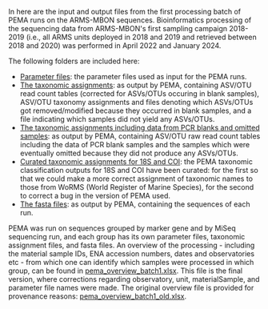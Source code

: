 In here are the input and output files from the first processing batch of PEMA runs on the ARMS-MBON sequences. Bioinformatics processing of the sequencing data from ARMS-MBON's first sampling campaign 2018-2019 (i.e., all ARMS units deployed in 2018 and 2019 and retrieved between 2018 and 2020) was performed in April 2022 and January 2024. 

The following folders are included here:
* [Parameter files](https://github.com/arms-mbon/data_workspace/tree/main/analysis_data/from_pema/processing_batch1/parameter_files): the parameter files used as input for the PEMA runs. 
* [The taxonomic assignments](https://github.com/arms-mbon/data_workspace/tree/main/analysis_data/from_pema/processing_batch1/taxonomic_assignments): as output by PEMA, containing ASV/OTU read count tables (corrected for ASVs/OTUs occuring in blank samples), ASV/OTU taxonomy assignments and files denoting which ASVs/OTUs got removed/modified because they occurred in blank samples, and a file indicating which samples did not yield any ASVs/OTUs.
* [The taxonomic assignments including data from PCR blanks and omitted samples](https://github.com/arms-mbon/data_workspace/tree/main/analysis_data/from_pema/processing_batch1/taxonomic_assignments_with_blanks): as output by PEMA, containing ASV/OTU raw read count tables including the data of PCR blank samples and the samples which were eventually omitted because they did not produce any ASVs/OTUs.
* [Curated taxonomic assignments for 18S and COI](https://github.com/arms-mbon/data_workspace/tree/main/analysis_data/from_pema/processing_batch1/updated_taxonomic_assignments): the PEMA taxonomic classification outputs for 18S and COI have been curated: for the first so that we could make a more correct assignment of taxonomic names to those from WoRMS (World Register of Marine Species), for the second to correct a bug in the version of PEMA used.  
* [The fasta files](https://github.com/arms-mbon/data_workspace/tree/main/analysis_data/from_pema/processing_batch1/fasta): as output by PEMA, containing the sequences of each run.

PEMA was run on sequences grouped by marker gene and by MiSeq sequencing run, and each group has its own parameter files, taxonomic assignment files, and fasta files. An overview of the processing - including the material sample IDs, ENA accession numbers, dates and observatories etc - from which one can identify which samples were processed in which group, can be found in 
[pema_overview_batch1.xlsx](https://github.com/arms-mbon/data_workspace/blob/main/analysis_data/from_pema/processing_batch1/pema_overview_batch1.xlsx). This file is the final version, where corrections regarding observatory, unit, materialSample, and parameter file names were made. The original overview file is provided for provenance reasons: [pema_overview_batch1_old.xlsx](https://github.com/arms-mbon/data_workspace/blob/main/analysis_data/from_pema/processing_batch1/pema_overview_batch1_old.xlsx).
